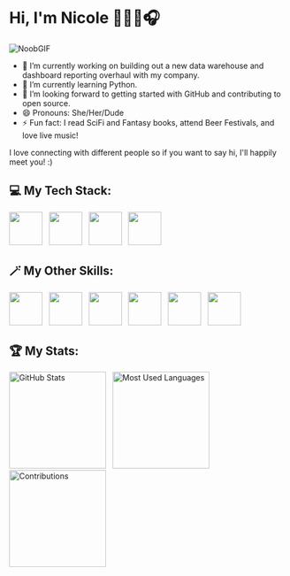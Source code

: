# Hi, I'm Nicole 👋👩‍💻🎧 
![NoobGIF](https://github.com/user-attachments/assets/a9c87a2d-a403-481b-8224-581ebe7a2fa7)


<!--*nbeamer3/nbeamer3** is a ✨ _special_ ✨ repository because its `README.md` (this file) appears on your GitHub profile.
-->

- 🔭 I’m currently working on building out a new data warehouse and dashboard reporting overhaul with my company. 
- 🌱 I’m currently learning Python. 
- 🤔 I’m looking forward to getting started with GitHub and contributing to open source.
- 😄 Pronouns: She/Her/Dude
- ⚡ Fun fact: I read SciFi and Fantasy books, attend Beer Festivals, and love live music!

 I love connecting with different people so if you want to say hi, I'll happily meet you! :)

<!--<img src="" width="60" height="60"/>&nbsp;&nbsp;-->

## 💻 My Tech Stack:
[SQL, MySQL, PostgreSQL, Python]: #
<img src="https://github.com/user-attachments/assets/6f19a316-da15-4f48-83d7-fc348a3db504" width="60" height="60"/>&nbsp;&nbsp;
<img src="https://github.com/user-attachments/assets/e9060f53-2550-4c63-9e60-7e1e6383daa0" width="60" height="60"/>&nbsp;&nbsp;
<img src="https://github.com/user-attachments/assets/492962f7-f989-4c4e-a690-57aa2ac92e23" width="60" height="60"/>&nbsp;&nbsp;
<img src="https://github.com/user-attachments/assets/63a21a4d-b3cc-4a9d-85fc-7ba3372cb971" width="60" height="60"/>


## 🪄 My Other Skills:
[Power BI, Looker, Tableau, Snowflake, Excel, Data Governance]: #
<img src="https://github.com/user-attachments/assets/4b7ad9ea-d4de-43e8-9736-bc2f7e7c5a12" width="60" height="60"/>&nbsp;&nbsp;
<img src="https://github.com/user-attachments/assets/fbaaf642-e398-48c7-953e-023fc390f219" width="60" height="60"/>&nbsp;&nbsp;
<img src="https://github.com/user-attachments/assets/b3bc6184-be84-43da-bb6e-9baec4edc8c5" width="60" height="60"/>&nbsp;&nbsp;
<img src="https://github.com/user-attachments/assets/8c8b60b2-9e27-4581-8c9f-417858680aae" width="60" height="60"/>&nbsp;&nbsp;
<img src="https://github.com/user-attachments/assets/8ecc0f30-12d1-4f67-ba61-99f3a6e650b0" width="60" height="60"/>&nbsp;&nbsp;
<img src="https://cdn.vectorstock.com/i/1000x1000/49/68/data-governance-vector-36044968.webp" width="60" height="60"/>

## 🏆 My Stats:

<p>
    <img height=175 alt="GitHub Stats" src="https://github-readme-stats.vercel.app/api?username=nbeamer3&show_icons=true&count_private=true&theme=dark" />&nbsp;&nbsp;
    <img height=175 alt="Most Used Languages" src="https://github-readme-stats.vercel.app/api/top-langs/?username=nbeamer3&layout=compact&theme=dark" />&nbsp;&nbsp;
    <img height=175 alt="Contributions" src="https://github-readme-streak-stats.herokuapp.com/?user=nbeamer3&layout=compact&theme=dark" />&nbsp;&nbsp;
</p>
